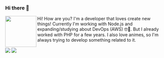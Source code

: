 ### Hi there 👋

<p>
  <img align='left' width="100px" src="https://raw.githubusercontent.com/DiegoVictor/DiegoVictor/main/github.png" />
</p>
<p>
  Hi! How are you? I'm a developer that loves create new things! Currently I'm working with Node.js and expanding/studying about DevOps (AWS) 🤓📖. But I already worked with PHP for a few years. I also love animes, so I'm always trying to develop something related to it.
  <br />
  <br />
  <a href="https://www.linkedin.com/in/diego-victor-gonzaga"><img src="https://img.shields.io/badge/LinkedIn-0077B5?style=for-the-badge&logo=linkedin&logoColor=white" /></a>
  <a href="https://instagram.com/dvgonzaga"><img src="https://img.shields.io/badge/Instagram-E4405F?style=for-the-badge&logo=instagram&logoColor=white" /></a>
</p>


